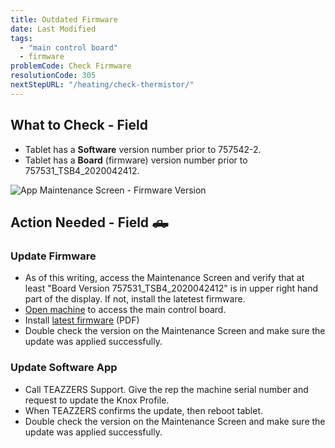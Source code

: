 ```yaml
---
title: Outdated Firmware
date: Last Modified 
tags:
  - "main control board"
  - firmware
problemCode: Check Firmware
resolutionCode: 305
nextStepURL: "/heating/check-thermistor/"
---
```

## What to Check - Field

- Tablet has a **Software** version number prior to 757542-2.
- Tablet has a **Board** (firmware) version number prior to 757531_TSB4_2020042412.


![App Maintenance Screen - Firmware Version](/images/app-maintenance-screen-bluetooth-paired.jpg)

## Action Needed - Field 🛻

### Update Firmware
- As of this writing, access the Maintenance Screen  and verify that at least "Board Version 757531_TSB4_2020042412" is in upper right hand part of the display. If not, install the latetest firmware.
- [Open machine](/smartbrew/kb/open-smartbrew/) to access the main control board.
- Install [latest firmware](/pdf/update-firmware.pdf) (PDF)
- Double check the version on the Maintenance Screen and make sure the update was applied successfully.

### Update Software App
- Call TEAZZERS Support. Give the rep the machine serial number and request to update the Knox Profile.
- When TEAZZERS confirms the update, then reboot tablet.
- Double check the version on the Maintenance Screen and make sure the update was applied successfully.
